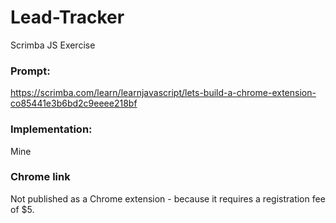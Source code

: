 # Lead-Tracker
Scrimba JS Exercise

### Prompt: 
https://scrimba.com/learn/learnjavascript/lets-build-a-chrome-extension-co85441e3b6bd2c9eeee218bf
### Implementation: 
Mine

### Chrome link
Not published as a Chrome extension - because it requires a registration fee of $5.
